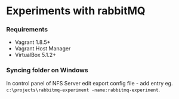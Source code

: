 # Experiments with rabbitMQ

### Requirements

* Vagrant 1.8.5+
* Vagrant Host Manager
* VirtualBox 5.1.2+

### Syncing folder on Windows
In control panel of NFS Server edit export config file - add entry eg. `c:\projects\rabbitmq-experiment -name:rabbitmq-experiment`.
